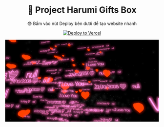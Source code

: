  <div align="center">

# 📂 Project Harumi Gifts Box
😎 Bấm vào nút Deploy bên dưới để tạo website nhanh

[![Deploy to Vercel](https://vercel.com/button)](https://vercel.com/import/project?template=https://github.com/hung3103-n/Send-Gift-To-Crush)
</div>
<p align="center">
  <img src="static/images/ScreenShot.png" alt="smmvips_com">
</p>
